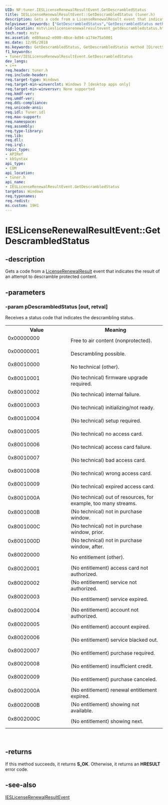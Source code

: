 ```yaml
---
UID: NF:tuner.IESLicenseRenewalResultEvent.GetDescrambledStatus
title: IESLicenseRenewalResultEvent::GetDescrambledStatus (tuner.h)
description: Gets a code from a LicenseRenewalResult event that indicates the result of an attempt to descramble protected content.helpviewer_keywords: ["GetDescrambledStatus","GetDescrambledStatus method [DirectShow]","GetDescrambledStatus method [DirectShow]","IESLicenseRenewalResultEvent interface","IESLicenseRenewalResultEvent interface [DirectShow]","GetDescrambledStatus method","IESLicenseRenewalResultEvent.GetDescrambledStatus","IESLicenseRenewalResultEvent::GetDescrambledStatus","mstv.ieslicenserenewalresultevent_getdescrambledstatus","tuner/IESLicenseRenewalResultEvent::GetDescrambledStatus"]
old-location: mstv\ieslicenserenewalresultevent_getdescrambledstatus.htm
tech.root: mstv
ms.assetid: ed09aea2-e000-40ce-bd94-a174e75a5001
ms.date: 12/05/2018
ms.keywords: GetDescrambledStatus, GetDescrambledStatus method [DirectShow], GetDescrambledStatus method [DirectShow],IESLicenseRenewalResultEvent interface, IESLicenseRenewalResultEvent interface [DirectShow],GetDescrambledStatus method, IESLicenseRenewalResultEvent.GetDescrambledStatus, IESLicenseRenewalResultEvent::GetDescrambledStatus, mstv.ieslicenserenewalresultevent_getdescrambledstatus, tuner/IESLicenseRenewalResultEvent::GetDescrambledStatus
f1_keywords:
- tuner/IESLicenseRenewalResultEvent.GetDescrambledStatus
dev_langs:
- c++
req.header: tuner.h
req.include-header: 
req.target-type: Windows
req.target-min-winverclnt: Windows 7 [desktop apps only]
req.target-min-winversvr: None supported
req.kmdf-ver: 
req.umdf-ver: 
req.ddi-compliance: 
req.unicode-ansi: 
req.idl: Tuner.idl
req.max-support: 
req.namespace: 
req.assembly: 
req.type-library: 
req.lib: 
req.dll: 
req.irql: 
topic_type:
- APIRef
- kbSyntax
api_type:
- COM
api_location:
- tuner.h
api_name:
- IESLicenseRenewalResultEvent.GetDescrambledStatus
targetos: Windows
req.typenames: 
req.redist: 
ms.custom: 19H1
---
```


# IESLicenseRenewalResultEvent::GetDescrambledStatus


## -description


Gets a code  from a  <a href="https://docs.microsoft.com/previous-versions/windows/desktop/api/tuner/nn-tuner-ieslicenserenewalresultevent">LicenseRenewalResult</a> event that indicates the result of an attempt to descramble protected content.


## -parameters




### -param pDescrambledStatus [out, retval]

Receives a status code that indicates the descrambling status. 

<table>
<tr>
<th>Value</th>
<th>Meaning</th>
</tr>
<tr>
<td width="40%">
<dl>
<dt>0x00000000 </dt>
</dl>
</td>
<td width="60%">
Free to air content (nonprotected). 

</td>
</tr>
<tr>
<td width="40%">
<dl>
<dt>0x00000001</dt>
</dl>
</td>
<td width="60%">
Descrambling possible. 

</td>
</tr>
<tr>
<td width="40%">
<dl>
<dt>0x80010000</dt>
</dl>
</td>
<td width="60%">
No technical (other). 

</td>
</tr>
<tr>
<td width="40%">
<dl>
<dt>0x80010001 </dt>
</dl>
</td>
<td width="60%">
(No technical) firmware upgrade required. 

</td>
</tr>
<tr>
<td width="40%">
<dl>
<dt>0x80010002 </dt>
</dl>
</td>
<td width="60%">
(No technical) internal failure.

</td>
</tr>
<tr>
<td width="40%">
<dl>
<dt>0x80010003 </dt>
</dl>
</td>
<td width="60%">
(No technical) initializing/not ready.

</td>
</tr>
<tr>
<td width="40%">
<dl>
<dt>0x80010004 </dt>
</dl>
</td>
<td width="60%">
(No technical) setup required.

</td>
</tr>
<tr>
<td width="40%">
<dl>
<dt>0x80010005 </dt>
</dl>
</td>
<td width="60%">
(No technical) no access card.

</td>
</tr>
<tr>
<td width="40%">
<dl>
<dt>0x80010006 </dt>
</dl>
</td>
<td width="60%">
(No technical) access card failure.

</td>
</tr>
<tr>
<td width="40%">
<dl>
<dt>0x80010007 </dt>
</dl>
</td>
<td width="60%">
(No technical) bad access card.

</td>
</tr>
<tr>
<td width="40%">
<dl>
<dt>0x80010008 </dt>
</dl>
</td>
<td width="60%">
(No technical) wrong access card.

</td>
</tr>
<tr>
<td width="40%">
<dl>
<dt>0x80010009 </dt>
</dl>
</td>
<td width="60%">
(No technical) expired access card.

</td>
</tr>
<tr>
<td width="40%">
<dl>
<dt>0x8001000A</dt>
</dl>
</td>
<td width="60%">
(No technical) out of resources, for example, too many streams.	

</td>
</tr>
<tr>
<td width="40%">
<dl>
<dt>0x8001000B </dt>
</dl>
</td>
<td width="60%">
(No technical) not in purchase window.

</td>
</tr>
<tr>
<td width="40%">
<dl>
<dt>0x8001000C </dt>
</dl>
</td>
<td width="60%">
(No technical) not in purchase window, prior.

</td>
</tr>
<tr>
<td width="40%">
<dl>
<dt>0x8001000D </dt>
</dl>
</td>
<td width="60%">
(No technical) not in purchase window, after.

</td>
</tr>
<tr>
<td width="40%">
<dl>
<dt>0x80020000 </dt>
</dl>
</td>
<td width="60%">
No entitlement (other).

</td>
</tr>
<tr>
<td width="40%">
<dl>
<dt>0x80020001</dt>
</dl>
</td>
<td width="60%">
(No entitlement) access card not authorized.

</td>
</tr>
<tr>
<td width="40%">
<dl>
<dt>0x80020002</dt>
</dl>
</td>
<td width="60%">
(No entitlement) service not authorized.

</td>
</tr>
<tr>
<td width="40%">
<dl>
<dt>0x80020003</dt>
</dl>
</td>
<td width="60%">
(No entitlement) service expired.

</td>
</tr>
<tr>
<td width="40%">
<dl>
<dt>0x80020004</dt>
</dl>
</td>
<td width="60%">
(No entitlement) account not authorized.

</td>
</tr>
<tr>
<td width="40%">
<dl>
<dt>0x80020005</dt>
</dl>
</td>
<td width="60%">
(No entitlement) account expired.

</td>
</tr>
<tr>
<td width="40%">
<dl>
<dt>0x80020006</dt>
</dl>
</td>
<td width="60%">
(No entitlement) service blacked out.

</td>
</tr>
<tr>
<td width="40%">
<dl>
<dt>0x80020007</dt>
</dl>
</td>
<td width="60%">
(No entitlement) purchase required.

</td>
</tr>
<tr>
<td width="40%">
<dl>
<dt>0x80020008</dt>
</dl>
</td>
<td width="60%">
(No entitlement) insufficient credit.

</td>
</tr>
<tr>
<td width="40%">
<dl>
<dt>0x80020009</dt>
</dl>
</td>
<td width="60%">
(No entitlement) purchase canceled.

</td>
</tr>
<tr>
<td width="40%">
<dl>
<dt>0x8002000A</dt>
</dl>
</td>
<td width="60%">
(No entitlement) renewal entitlement expired.

</td>
</tr>
<tr>
<td width="40%">
<dl>
<dt>0x8002000B</dt>
</dl>
</td>
<td width="60%">
(No entitlement) showing not available.

</td>
</tr>
<tr>
<td width="40%">
<dl>
<dt>0x8002000C</dt>
</dl>
</td>
<td width="60%">
(No entitlement) showing next.

</td>
</tr>
</table>
 


## -returns



If this method succeeds, it returns <b xmlns:loc="http://microsoft.com/wdcml/l10n">S_OK</b>. Otherwise, it returns an <b xmlns:loc="http://microsoft.com/wdcml/l10n">HRESULT</b> error code.




## -see-also




<a href="https://docs.microsoft.com/previous-versions/windows/desktop/api/tuner/nn-tuner-ieslicenserenewalresultevent">IESLicenseRenewalResultEvent</a>
 

 


